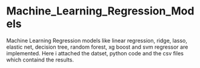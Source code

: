 # Machine_Learning_Regression_Models
Machine Learning Regression models like linear regression, ridge, lasso, elastic net, decision tree, random forest, xg boost and svm regressor are implemented. Here i attached the datset, python code and the csv files which containd the results.
